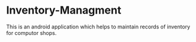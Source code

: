 # Inventory-Managment

This is an android application which helps to maintain records of inventory for computor shops.
